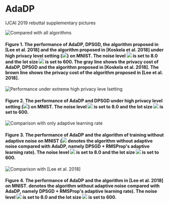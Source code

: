 # AdaDP
IJCAI 2019 rebuttal supplementary pictures

![Compared with all algorithms](https://github.com/NJUIoT/AdaDP/blob/master/all_together-1.png)
#### Figure 1. The performance of AdaDP, DPSGD, the algorithm proposed in [Lee et al. 2018] and the algorithm proposed in [Koskela et al. 2018] under high privacy level setting (<img src="https://latex.codecogs.com/svg.latex?\epsilon=0.5" />) on MNIST. The noise level <img src="https://latex.codecogs.com/svg.latex?\sigma" /> is set to 8.0 and the lot size <img src="https://latex.codecogs.com/svg.latex?L" /> is set to 600. The gray line shows the privacy cost of AdaDP, DPSGD and the algorithm proposed in [Koskela et al. 2018]. The brown line shows the privacy cost of the algorithm proposed in [Lee et al. 2018].

![Performance under extreme high privacy leve lsetting](https://github.com/NJUIoT/AdaDP/blob/master/mnist_eps=0.1-1.png)
#### Figure 2. The performance of AdaDP and DPSGD under high privacy level setting (<img src="https://latex.codecogs.com/svg.latex?\epsilon=0.1"/>) on MNIST. The noise level <img src="https://latex.codecogs.com/svg.latex?\sigma" /> is set to 8.0 and the lot size <img src="https://latex.codecogs.com/svg.latex?L" /> is set to 600.

![Comparison with only adaptive learning rate](https://github.com/NJUIoT/AdaDP/blob/master/only_adaptive_lr-1.jpg)
#### Figure 3. The performance of AdaDP and the algorithm of training without adaptive noise on MNIST (<img src="https://latex.codecogs.com/svg.latex.latex?\textsc{DPSgd}+\textsc{Alr}" /> denotes the algorithm without adaptive noise compared with AdaDP, namely DPSGD + RMSProp's adaptive learning rate).  The noise level <img src="https://latex.codecogs.com/svg.latex?\sigma" /> is set to 8.0 and the lot size <img src="https://latex.codecogs.com/svg.latex.latex?L" /> is set to 600. 

![Comparison with [Lee et al. 2018]](https://github.com/NJUIoT/AdaDP/blob/master/comp_with_lee-1.png)
#### Figure 4. The performance of AdaDP and the algorithm in [Lee et al. 2018] on MNIST. denotes the algorithm without adaptive noise compared with AdaDP, namely DPSGD + RMSProp's adaptive learning rate). The noise level <img src="https://latex.codecogs.com/svg.latex?\sigma" /> is set to 8.0 and the lot size <img src="https://latex.codecogs.com/svg.latex.latex?L" /> is set to 600. 
